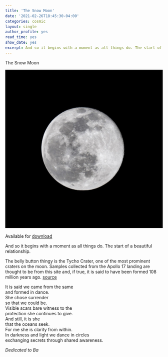 ```yaml
---
title: 'The Snow Moon'
date: '2021-02-26T18:45:30-04:00'
categories: cosmic
layout: single
author_profile: yes
read_time: yes
show_date: yes
excerpt: And so it begins with a moment as all things do. The start of a beautiful relationship.  
---
```

The Snow Moon

<img src="/assets/images/snowmoon-26022021.jpg">

Available for [download](https://www.shutterstock.com/image-photo/snow-moon-captured-london-uk-1925848772)  

And so it begins with a moment as all things do. The start of a beautiful relationship.   

The belly button thingy is the Tycho Crater, one of the most prominent craters on the moon. Samples collected from the Apollo 17 landing are thought to be from this site and, if true, it is said to have been formed 108 million years ago. [source](https://solarsystem.nasa.gov/resources/2264/tycho-crater-on-the-moon-labeled/) 



It is said we came from the same  
and formed in dance.    
She chose surrender  
so that we could be.  
Visible scars bare witness to the  
protection she continues to give.  
And still, it is she  
that the oceans seek.  
For me she is clarity from within.  
In darkness and light
we dance in circles  
exchanging secrets through
shared awareness.  

*Dedicated to Ba*


